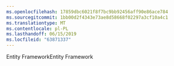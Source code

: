 ```yaml
---
ms.openlocfilehash: 17859dbc6021f8f7bc9bb92456aff90e86ace784
ms.sourcegitcommit: 1bb00d2f4343e73ae8d58668f02297a3cf10a4c1
ms.translationtype: MT
ms.contentlocale: pl-PL
ms.lasthandoff: 06/15/2019
ms.locfileid: "63871337"
---
```

<span data-ttu-id="c3633-101">Entity Framework</span><span class="sxs-lookup"><span data-stu-id="c3633-101">Entity Framework</span></span>
